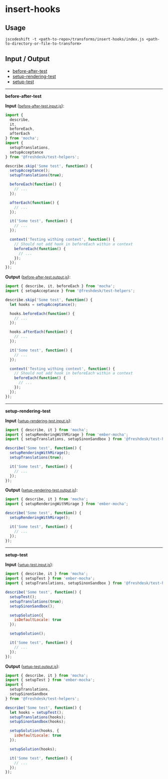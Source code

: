 # insert-hooks


## Usage

```
jscodeshift -t <path-to-repo>/transforms/insert-hooks/index.js <path-to-directory-or-file-to-transform>
```

## Input / Output

<!--FIXTURES_TOC_START-->
* [before-after-test](#before-after-test)
* [setup-rendering-test](#setup-rendering-test)
* [setup-test](#setup-test)
<!--FIXTURES_TOC_END-->

<!--FIXTURES_CONTENT_START-->
---
<a id="before-after-test">**before-after-test**</a>

**Input** (<small>[before-after-test.input.js](transforms/insert-hooks/__testfixtures__/before-after-test.input.js)</small>):
```js
import {
  describe,
  it,
  beforeEach,
  afterEach
} from 'mocha';
import {
  setupTranslations,
  setupAcceptance
} from '@freshdesk/test-helpers';

describe.skip('Some test', function() {
  setupAcceptance();
  setupTranslations(true);

  beforeEach(function() {
    // ...
  });

  afterEach(function() {
    // ...
  });

  it('Some test', function() {
    // ...
  });

  context('Testing withing context', function() {
    // Should not add hook in beforeEach within a context
    beforeEach(function() {
      // ...
    });
  });
});

```

**Output** (<small>[before-after-test.output.js](transforms/insert-hooks/__testfixtures__/before-after-test.output.js)</small>):
```js
import { describe, it, beforeEach } from 'mocha';
import { setupAcceptance } from '@freshdesk/test-helpers';

describe.skip('Some test', function() {
  let hooks = setupAcceptance();

  hooks.beforeEach(function() {
    // ...
  });

  hooks.afterEach(function() {
    // ...
  });

  it('Some test', function() {
    // ...
  });

  context('Testing withing context', function() {
    // Should not add hook in beforeEach within a context
    beforeEach(function() {
      // ...
    });
  });
});

```
---
<a id="setup-rendering-test">**setup-rendering-test**</a>

**Input** (<small>[setup-rendering-test.input.js](transforms/insert-hooks/__testfixtures__/setup-rendering-test.input.js)</small>):
```js
import { describe, it } from 'mocha';
import { setupRenderingWithMirage } from 'ember-mocha';
import { setupTranslations, setupSinonSandbox } from '@freshdesk/test-helpers';

describe('Some test', function() {
  setupRenderingWithMirage();
  setupTranslations(true);

  it('Some test', function() {
    // ...
  });
});

```

**Output** (<small>[setup-rendering-test.output.js](transforms/insert-hooks/__testfixtures__/setup-rendering-test.output.js)</small>):
```js
import { describe, it } from 'mocha';
import { setupRenderingWithMirage } from 'ember-mocha';

describe('Some test', function() {
  setupRenderingWithMirage();

  it('Some test', function() {
    // ...
  });
});

```
---
<a id="setup-test">**setup-test**</a>

**Input** (<small>[setup-test.input.js](transforms/insert-hooks/__testfixtures__/setup-test.input.js)</small>):
```js
import { describe, it } from 'mocha';
import { setupTest } from 'ember-mocha';
import { setupTranslations, setupSinonSandbox } from '@freshdesk/test-helpers';

describe('Some test', function() {
  setupTest();
  setupTranslations(true);
  setupSinonSandbox();

  setupSolution({
    isDefaultLocale: true
  });

  setupSolution();

  it('Some test', function() {
    // ...
  });
});

```

**Output** (<small>[setup-test.output.js](transforms/insert-hooks/__testfixtures__/setup-test.output.js)</small>):
```js
import { describe, it } from 'mocha';
import { setupTest } from 'ember-mocha';
import {
  setupTranslations,
  setupSinonSandbox
} from '@freshdesk/test-helpers';

describe('Some test', function() {
  let hooks = setupTest();
  setupTranslations(hooks);
  setupSinonSandbox(hooks);

  setupSolution(hooks, {
    isDefaultLocale: true
  });

  setupSolution(hooks);

  it('Some test', function() {
    // ...
  });
});

```
<!--FIXTURES_CONTENT_END-->